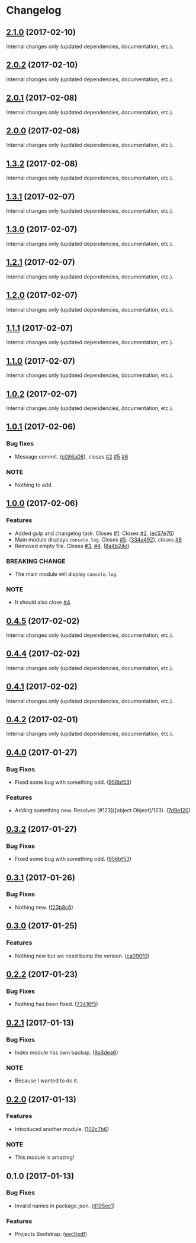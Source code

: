 Changelog
=========

## [2.1.0](https://github.com/Reinmar/ckeditor5-a/compare/v2.0.2...v2.1.0) (2017-02-10)

Internal changes only (updated dependencies, documentation, etc.).

## [2.0.2](https://github.com/Reinmar/ckeditor5-a/compare/v2.0.1...v2.0.2) (2017-02-10)

Internal changes only (updated dependencies, documentation, etc.).

## [2.0.1](https://github.com/Reinmar/ckeditor5-a/compare/v2.0.0...v2.0.1) (2017-02-08)

Internal changes only (updated dependencies, documentation, etc.).

## [2.0.0](https://github.com/Reinmar/ckeditor5-a/compare/v1.3.2...v2.0.0) (2017-02-08)

Internal changes only (updated dependencies, documentation, etc.).

## [1.3.2](https://github.com/Reinmar/ckeditor5-a/compare/v1.3.1...v1.3.2) (2017-02-08)

Internal changes only (updated dependencies, documentation, etc.).

## [1.3.1](https://github.com/Reinmar/ckeditor5-a/compare/v1.3.0...v1.3.1) (2017-02-07)

Internal changes only (updated dependencies, documentation, etc.).

## [1.3.0](https://github.com/Reinmar/ckeditor5-a/compare/v1.2.1...v1.3.0) (2017-02-07)

Internal changes only (updated dependencies, documentation, etc.).

## [1.2.1](https://github.com/Reinmar/ckeditor5-a/compare/v1.2.0...v1.2.1) (2017-02-07)

Internal changes only (updated dependencies, documentation, etc.).

## [1.2.0](https://github.com/Reinmar/ckeditor5-a/compare/v1.1.1...v1.2.0) (2017-02-07)

Internal changes only (updated dependencies, documentation, etc.).

## [1.1.1](https://github.com/Reinmar/ckeditor5-a/compare/v1.1.0...v1.1.1) (2017-02-07)

Internal changes only (updated dependencies, documentation, etc.).

## [1.1.0](https://github.com/Reinmar/ckeditor5-a/compare/v1.0.2...v1.1.0) (2017-02-07)

Internal changes only (updated dependencies, documentation, etc.).

## [1.0.2](https://github.com/Reinmar/ckeditor5-a/compare/v1.0.1...v1.0.2) (2017-02-07)

Internal changes only (updated dependencies, documentation, etc.).

## [1.0.1](https://github.com/Reinmar/ckeditor5-a/compare/v1.0.0...v1.0.1) (2017-02-06)

### Bug fixes

* Message commit. ([c086a06](https://github.com/Reinmar/ckeditor5-a/commit/c086a06)), closes [#2](https://github.com/Reinmar/ckeditor5-a/issues/2) [#5](https://github.com/Reinmar/ckeditor5-a/issues/5) [#6](https://github.com/Reinmar/ckeditor5-a/issues/6)


### NOTE

* Nothing to add.


## [1.0.0](https://github.com/Reinmar/ckeditor5-a/compare/v0.4.5...v1.0.0) (2017-02-06)

### Features

* Added gulp and changelog task. Closes [#1](https://github.com/Reinmar/ckeditor5-a/issues/1). Closes [#2](https://github.com/Reinmar/ckeditor5-a/issues/2). ([ec57e76](https://github.com/Reinmar/ckeditor5-a/commit/ec57e76))
* Main module displays `console.log`. Closes [#5](https://github.com/Reinmar/ckeditor5-a/issues/5). ([334a492](https://github.com/Reinmar/ckeditor5-a/commit/334a492)), closes [#6](https://github.com/Reinmar/ckeditor5-a/issues/6)
* Removed empty file. Closes [#3](https://github.com/Reinmar/ckeditor5-a/issues/3), [#4](https://github.com/Reinmar/ckeditor5-a/issues/4). ([8a4b24d](https://github.com/Reinmar/ckeditor5-a/commit/8a4b24d))


### BREAKING CHANGE

* The main module will display `console.log`.

### NOTE

* It should also close [#4](https://github.com/Reinmar/ckeditor5-a/issues/4).


## [0.4.5](https://github.com/Reinmar/ckeditor5-a/compare/v0.4.4...v0.4.5) (2017-02-02)

Internal changes only (updated dependencies, documentation, etc.).

## [0.4.4](https://github.com/Reinmar/ckeditor5-a/compare/v0.4.3...v0.4.4) (2017-02-02)

Internal changes only (updated dependencies, documentation, etc.).

## [0.4.1](https://github.com/Reinmar/ckeditor5-a/compare/v0.4.0...v0.4.1) (2017-02-02)

Internal changes only (updated dependencies, documentation, etc.).

## [0.4.2](https://github.com/Reinmar/ckeditor5-a/compare/v0.4.0...v0.4.2) (2017-02-01)

Internal changes only (updated dependencies, documentation, etc.).

## [0.4.0](https://github.com/Reinmar/ckeditor5-a/compare/v0.3.1...v0.4.0) (2017-01-27)


### Bug Fixes

* Fixed some bug with something odd. ([956bf53](https://github.com/Reinmar/ckeditor5-a/commit/956bf53))


### Features

* Adding something new. Resolves [#123]([object Object]/123). ([7d9e120](https://github.com/Reinmar/ckeditor5-a/commit/7d9e120))


## [0.3.2](https://github.com/Reinmar/ckeditor5-a/compare/v0.3.1...v0.3.2) (2017-01-27)


### Bug Fixes

* Fixed some bug with something odd. ([956bf53](https://github.com/Reinmar/ckeditor5-a/commit/956bf53))


## [0.3.1](https://github.com/Reinmar/ckeditor5-a/compare/v0.3.0...v0.3.1) (2017-01-26)


### Bug Fixes

* Nothing new. ([f23b8c6](https://github.com/Reinmar/ckeditor5-a/commit/f23b8c6))


## [0.3.0](https://github.com/Reinmar/ckeditor5-a/compare/v0.2.2...v0.3.0) (2017-01-25)


### Features

* Nothing new but we need bump the version. ([ca090f0](https://github.com/Reinmar/ckeditor5-a/commit/ca090f0))


## [0.2.2](https://github.com/Reinmar/ckeditor5-a/compare/v0.2.1...v0.2.2) (2017-01-23)


### Bug Fixes

* Nothing has been fixed. ([73416f5](https://github.com/Reinmar/ckeditor5-a/commit/73416f5))


## [0.2.1](https://github.com/Reinmar/ckeditor5-a/compare/v0.2.0...v0.2.1) (2017-01-13)


### Bug Fixes

* Index module has own backup. ([9a3dea6](https://github.com/Reinmar/ckeditor5-a/commit/9a3dea6))


### NOTE

* Because I wanted to do it.


## [0.2.0](https://github.com/Reinmar/ckeditor5-a/compare/v0.1.0...v0.2.0) (2017-01-13)


### Features

* Introduced another module. ([102c7b6](https://github.com/Reinmar/ckeditor5-a/commit/102c7b6))


### NOTE

* This module is amazing!


## 0.1.0 (2017-01-13)


### Bug Fixes

* Invalid names in package.json. ([d105ec1](https://github.com/Reinmar/ckeditor5-a/commit/d105ec1))


### Features

* Projects Bootstrap. ([eec0edf](https://github.com/Reinmar/ckeditor5-a/commit/eec0edf))
